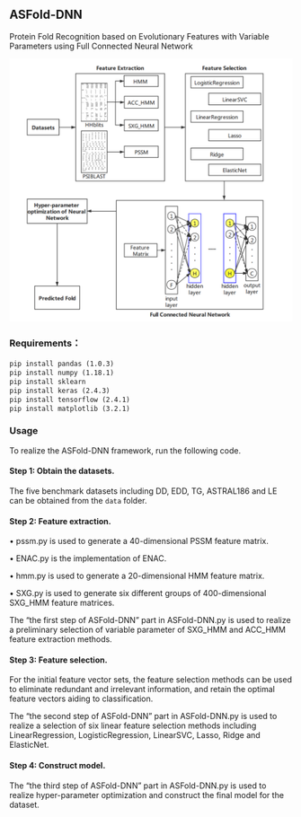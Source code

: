## ASFold-DNN

Protein Fold Recognition based on Evolutionary Features with Variable Parameters using Full Connected Neural Network

![window_graph](./preview/flowchart.png)

### Requirements：

```python3
pip install pandas (1.0.3)
pip install numpy (1.18.1)
pip install sklearn 
pip install keras (2.4.3)
pip install tensorflow (2.4.1)
pip install matplotlib (3.2.1)
```
### Usage
To realize the ASFold-DNN framework, run the following code.

#### Step 1: Obtain the datasets.
The five benchmark datasets including DD, EDD, TG, ASTRAL186 and LE can be obtained from the `data`  folder.

#### Step 2: Feature extraction.
•	pssm.py is used to generate a 40-dimensional PSSM feature matrix.

•	ENAC.py is the implementation of ENAC.

•	hmm.py is used to generate a 20-dimensional HMM feature matrix.

•	SXG.py is used to generate six different groups of 400-dimensional SXG_HMM feature matrices.

The “the first step of ASFold-DNN” part in ASFold-DNN.py is used to realize a preliminary selection of variable parameter of SXG_HMM and ACC_HMM feature extraction methods. 

#### Step 3: Feature selection.
For the initial feature vector sets, the feature selection methods can be used to eliminate redundant and irrelevant information, and retain the optimal feature vectors aiding to classification.

The “the second step of ASFold-DNN” part in ASFold-DNN.py is used to realize a selection of six linear feature selection methods including LinearRegression, LogisticRegression, LinearSVC, Lasso, Ridge and ElasticNet. 

#### Step 4: Construct model.
The “the third step of ASFold-DNN” part in ASFold-DNN.py is used to realize hyper-parameter optimization and construct the final model for the dataset.

